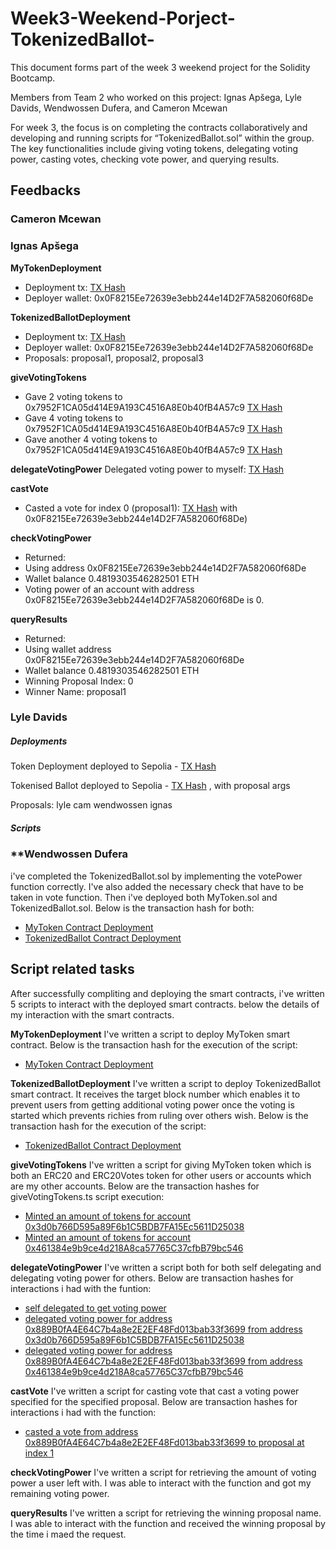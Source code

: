 # Week3-Weekend-Porject-TokenizedBallot-

This document forms part of the week 3 weekend project for the Solidity Bootcamp.

Members from Team 2 who worked on this project: Ignas Apšega, Lyle Davids, Wendwossen Dufera, and Cameron Mcewan

For week 3, the focus is on completing the contracts collaboratively and developing and running scripts for “TokenizedBallot.sol” within the group. The key functionalities include giving voting tokens, delegating voting power, casting votes, checking vote power, and querying results.

## **Feedbacks**

### **Cameron Mcewan**

### **Ignas Apšega**

**MyTokenDeployment**
- Deployment tx: [TX Hash](https://sepolia.etherscan.io/tx/0xe65d670b34639152e8ea8e9d6ba94cf12c4f9bae5f53ffafa8b698fa2d9b1aee)
- Deployer wallet: 0x0F8215Ee72639e3ebb244e14D2F7A582060f68De

**TokenizedBallotDeployment**
- Deployment tx: [TX Hash](https://sepolia.etherscan.io/tx/0x8a1a109a1297375704417661c53fcf29dad50f9937d05c64df7b0c5c8a288613)
- Deployer wallet: 0x0F8215Ee72639e3ebb244e14D2F7A582060f68De
- Proposals: proposal1, proposal2, proposal3

**giveVotingTokens**
- Gave 2 voting tokens to 0x7952F1CA05d414E9A193C4516A8E0b40fB4A57c9 [TX Hash](https://sepolia.etherscan.io/tx/0x34742403cc9a1ffeb0ee5e8d02b87671cc0ee13d8736e3738cc934378fa0e1e6)
- Gave 4 voting tokens to 0x7952F1CA05d414E9A193C4516A8E0b40fB4A57c9 [TX Hash](https://sepolia.etherscan.io/tx/0xfbaf68cb784e85b52487053809ef9d27fe1138da472fb0224328415057e044f2)
- Gave another 4 voting tokens to 0x7952F1CA05d414E9A193C4516A8E0b40fB4A57c9 [TX Hash](https://sepolia.etherscan.io/tx/0x1ad17ec7b685e1170835b9beb933710be7b333dc4ddf0854ca926a1524671da2)

**delegateVotingPower**
Delegated voting power to myself: [TX Hash](https://sepolia.etherscan.io/tx/0xfc4a557a6463dd100b995c13197701fa4f1f2669a598051a105568f2cabf040b)

**castVote**
- Casted a vote for index 0 (proposal1): [TX Hash](https://sepolia.etherscan.io/tx/0x8a4d235746af7f649c95f637a2208b564af88764295630d8bbfd2803fb27f5dd) with 0x0F8215Ee72639e3ebb244e14D2F7A582060f68De)

**checkVotingPower**
- Returned:
- Using address 0x0F8215Ee72639e3ebb244e14D2F7A582060f68De
- Wallet balance 0.4819303546282501 ETH
- Voting power of an account with address 0x0F8215Ee72639e3ebb244e14D2F7A582060f68De is 0.

**queryResults**
- Returned:
- Using wallet address 0x0F8215Ee72639e3ebb244e14D2F7A582060f68De
- Wallet balance 0.4819303546282501 ETH
- Winning Proposal Index: 0
- Winner Name: proposal1

### **Lyle Davids**

##### Deployments
Token Deployment deployed to Sepolia - [TX Hash](https://sepolia.etherscan.io/tx/0x97f115351d023b771e9a46513cdc2251d23744b21a58029b19e42cd189c8784b)


Tokenised Ballot deployed to Sepolia - [TX Hash](https://sepolia.etherscan.io/tx/0x4b5d8d562de4258223668303e7219f1138375fba0645c229aa3f0537142867a3) , with proposal args


Proposals: 
lyle
cam
wendwossen
ignas


##### Scripts

### **Wendwossen Dufera
i've completed the TokenizedBallot.sol by implementing the votePower function correctly. I've also added the necessary check that have to be taken in vote function. Then i've deployed both MyToken.sol and TokenizedBallot.sol. Below is the transaction hash for both:
- [MyToken Contract Deployment](https://sepolia.etherscan.io/tx/0xac4ba7a1df03178f44266604430d2b5c2c57da3713533bda155034636518693f)
- [TokenizedBallot Contract Deployment](https://sepolia.etherscan.io/tx/0xe8e4bc0e2ac54edda9c56c759bf27b62ca95d8d553c04054962d86c2048fc422)

## **Script related tasks**
After successfully compliting and deploying the smart contracts, i've written 5 scripts to interact with the deployed smart contracts. below the details of my interaction with the smart contracts.

**MyTokenDeployment**
I've written a script to deploy MyToken smart contract. Below is the transaction hash for the execution of the script:
- [MyToken Contract Deployment](https://sepolia.etherscan.io/tx/0xac4ba7a1df03178f44266604430d2b5c2c57da3713533bda155034636518693f)

**TokenizedBallotDeployment**
I've written a script to deploy TokenizedBallot smart contract. It receives the target block number which enables it to prevent users from getting additional voting power once the voting is started which prevents richies from ruling over others wish. Below is the transaction hash for the execution of the script:
- [TokenizedBallot Contract Deployment](https://sepolia.etherscan.io/tx/0xe8e4bc0e2ac54edda9c56c759bf27b62ca95d8d553c04054962d86c2048fc422)

**giveVotingTokens**
I've written a script for giving MyToken token which is both an ERC20 and ERC20Votes token for other users or accounts which are my other accounts. Below are the transaction hashes for giveVotingTokens.ts script execution:
- [Minted an amount of tokens for account 0x3d0b766D595a89F6b1C5BDB7FA15Ec5611D25038](https://sepolia.etherscan.io/tx/0xbd69c9279a4db3b2eac1e9f6417a8b7e47d2c5a7cb47f15b415928796d0bdddd)
- [Minted an amount of tokens for account 0x461384e9b9ce4d218A8ca57765C37cfbB79bc546](https://sepolia.etherscan.io/tx/0x136387676681629952a7b03a454538b2dd4f25e15830852ca6bfcada446583b5)

**delegateVotingPower**
I've written a script both for both self delegating and delegating voting power for others. Below are transaction hashes for interactions i had with the funtion:
- [self delegated to get voting power](https://sepolia.etherscan.io/tx/0xbc298e0710fc2cf7db2ee70a779c2c734df9c97b5e2d3e5f8245cbc0b0522d15)
- [delegated voting power for address 0x889B0fA4E64C7b4a8e2E2EF48Fd013bab33f3699 from address 0x3d0b766D595a89F6b1C5BDB7FA15Ec5611D25038](https://sepolia.etherscan.io/tx/0x5651ba8b8222bcbcf095dfec875800720c3ab8e856aa165e38f0f06975689ba4)
- [delegated voting power for address 0x889B0fA4E64C7b4a8e2E2EF48Fd013bab33f3699 from address 0x461384e9b9ce4d218A8ca57765C37cfbB79bc546](https://sepolia.etherscan.io/tx/0x5fdd94368a3db84ab6bf43c5d97620db59e058d361227c8bf8e8e05ad5718f70)

**castVote**
I've written a script for casting vote that cast a voting power specified for the specified proposal. Below are transaction hashes for interactions i had with the function:
- [casted a vote from address 0x889B0fA4E64C7b4a8e2E2EF48Fd013bab33f3699 to proposal at index 1](https://sepolia.etherscan.io/tx/0xcbc90a4752ad0a6d602ba93e39fbf58dabc59fc723afa59d28523a7721f05ea8)

**checkVotingPower**
I've written a script for retrieving the amount of voting power a user left with. I was able to interact with the function and got my remaining voting power.

**queryResults**
I've written a script for retrieving the winning proposal name. I was able to interact with the function and received the winning proposal by the time i maed the request.

